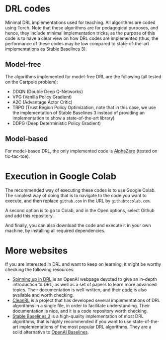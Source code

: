 # DRL codes
Minimal DRL implementations used for teaching. All algorithms are coded using Torch. Note that these algorithms are for pedagogical purposes, and hence, they include minimal implementation tricks, as the purpose of this code is to have a clear view on how DRL codes are implemented (thus, the performance of these codes may be low compared to state-of-the-art implementations as Stable Baselines 3).

## Model-free
The algorithms implemented for model-free DRL are the following (all tested on the Cartpole problem):
* DDQN (Double Deep Q-Networks)
* VPG (Vanilla Policy Gradient)
* A2C (Advantage Actor Critic)
* TRPO (Trust Region Policy Optimization, note that in this case, we use the implementation of Stable Baselines 3 instead of providing an implementation to show a state-of-the-art library)
* DDPG (Deep Deterministic Policy Gradient)

## Model-based
For model-based DRL, the only implemented code is [AlphaZero](/model_based/AlphaZero.ipynb) (tested on tic-tac-toe).

# Execution in Google Colab

The recommended way of executing these codes is to use Google Colab. The simplest way of doing that is to navigate to the code you want to execute, and then replace `github.com` in the URL by `githubtocolab.com`.

A second option is to go to Colab, and in the Open options, select Github and add this repository.

And finally, you can also download the code and execute it in your own machine, by installing all required dependencies.

# More websites

If you are interested in DRL and want to keep on learning, it might be worthy checking the following resources:

* [Spinning up in DRL](https://spinningup.openai.com/en/latest/) is an OpenAI webpage devoted to give an in-depth introduction to DRL, as well as a set of papers to learn more advanced topics. Their documentation is well-written, and their [code](https://github.com/openai/spinningup) is also available and worth checking.
* [CleanRL](https://github.com/vwxyzjn/cleanrl) is a project that has developed several implementations of DRL algorithms in a single file, in order to facilitate understanding. Their documentation is nice, and it is a code repository worth checking.
* [Stable Baselines 3](https://github.com/DLR-RM/stable-baselines3) is a high-quality implementation of most DRL algorithms, that is highly recommended if you want to use state-of-the-art implementations of the most popular DRL algorithms. They are a solid alternative to [OpenAI Baselines](https://github.com/openai/baselines).
